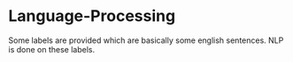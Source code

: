 # Language-Processing
Some labels are provided which are basically some english sentences.
NLP is done on these labels.

